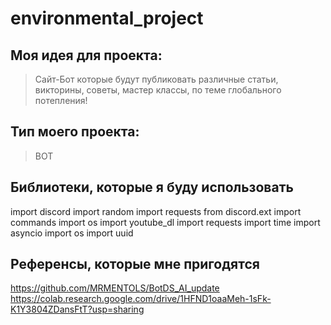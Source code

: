 # environmental_project
## Моя идея для проекта:
> Сайт-Бот которые будут публиковать различные статьи, викторины, советы, мастер классы, по теме глобального потепления!
## Тип моего проекта:
> BOT

## Библиотеки, которые я буду использовать
import discord
import random
import requests
from discord.ext import commands
import os
import youtube_dl
import requests
import time
import asyncio
import os
import uuid

## Референсы, которые мне пригодятся
https://github.com/MRMENTOLS/BotDS_AI_update
https://colab.research.google.com/drive/1HFND1oaaMeh-1sFk-K1Y3804ZDansFtT?usp=sharing
